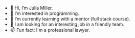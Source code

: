 - 👋 Hi, I’m Julia Miller.
- 👀 I’m interested in programming.
- 🌱 I’m currently learning with a mentor (full stack course).
- 💞️ I am looking for an interesting job in a friendly team.
- 📫 Fun fact: I'm a professional lawyer.

<!---
JuliyaMiller/JuliyaMiller is a ✨ special ✨ repository because its `README.md` (this file) appears on your GitHub profile.
You can click the Preview link to take a look at your changes.
--->
